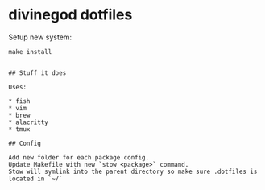 # divinegod dotfiles

Setup new system:

```
make install
```

```

## Stuff it does

Uses:

* fish
* vim
* brew
* alacritty
* tmux

## Config

Add new folder for each package config.
Update Makefile with new `stow <package>` command.
Stow will symlink into the parent directory so make sure .dotfiles is located in `~/`
